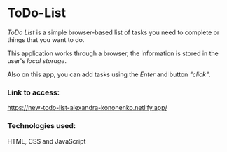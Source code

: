 ﻿# ToDo-List

*ToDo List* is a simple browser-based list of tasks you need to complete or things that you want to do. 

This application works through a browser, the information is stored in the user's *local storage*.

Also on this app, you can add tasks using the *Enter* and button *"click"*.

### Link to access:

https://new-todo-list-alexandra-kononenko.netlify.app/

### Technologies used:

HTML, CSS and JavaScript
